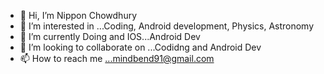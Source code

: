 - 👋 Hi, I’m Nippon Chowdhury
- 👀 I’m interested in ...Coding, Android development, Physics, Astronomy 
- 🌱 I’m currently Doing and IOS...Android Dev
- 💞️ I’m looking to collaborate on ...Codidng and Android Dev
- 📫 How to reach me ...mindbend91@gmail.com

<!---
chynippon/chynippon is a ✨ special ✨ repository because its `README.md` (this file) appears on your GitHub profile.
You can click the Preview link to take a look at your changes.
--->
